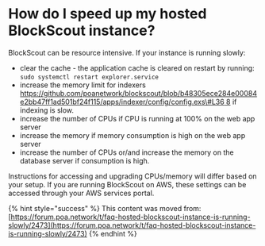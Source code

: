 # How do I speed up my hosted BlockScout instance?

BlockScout can be resource intensive. If your instance is running slowly:

* clear the cache - the application cache is cleared on restart by running: `sudo systemctl restart explorer.service`
* increase the memory limit for indexers [https://github.com/poanetwork/blockscout/blob/b48305ece284e00084e2bb47ff1ad501bf24f115/apps/indexer/config/config.exs\#L36 8](https://github.com/poanetwork/blockscout/blob/b48305ece284e00084e2bb47ff1ad501bf24f115/apps/indexer/config/config.exs#L36) if indexing is slow.
* increase the number of CPUs if CPU is running at 100% on the web app server
* increase the memory if memory consumption is high on the web app server
* increase the number of CPUs or/and increase the memory on the database server if consumption is high.

Instructions for accessing and upgrading CPUs/memory will differ based on your setup. If you are running BlockScout on AWS, these settings can be accessed through your AWS services portal.

{% hint style="success" %}
This content was moved from: [https://forum.poa.network/t/faq-hosted-blockscout-instance-is-running-slowly/2473](https://forum.poa.network/t/faq-hosted-blockscout-instance-is-running-slowly/2473)
{% endhint %}

